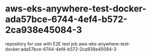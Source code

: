 # aws-eks-anywhere-test-docker-ada57bce-6744-4ef4-b572-2ca938e45084-3
repository for use with E2E test job aws-eks-anywhere-test-docker:ada57bce-6744-4ef4-b572-2ca938e45084-3

